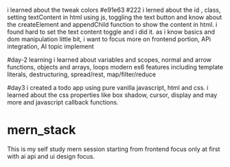 i learned about the tweak colors #e91e63 #222
i lerned about the id , class, setting textContent in html using js, toggling the text button and know about the createElement and appendChild function to show the content in html.
i found hard to set the text content toggle and i did it.
as i know basics and dom manipulation little bit, i want to focus more on frontend portion, APi integration, AI topic implement

#day-2 learning
i learned about variables and scopes, normal and arrow functions, objects and arrays, loops modern es6 features including template literals, destructuring, spread/rest, map/filter/reduce

#day3
i created a todo app using pure vanilla javascript, html and css. i learned about the css properties like box shadow, cursor, display and may more and javascript callback functions.


# mern_stack
This is my self study mern session starting from frontend focus only at first with ai api and ui design focus.
